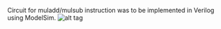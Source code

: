 Circuit for muladd/mulsub instruction was to be implemented in Verilog using ModelSim.
![alt tag](http://i.imgur.com/dAqoxWb.png)